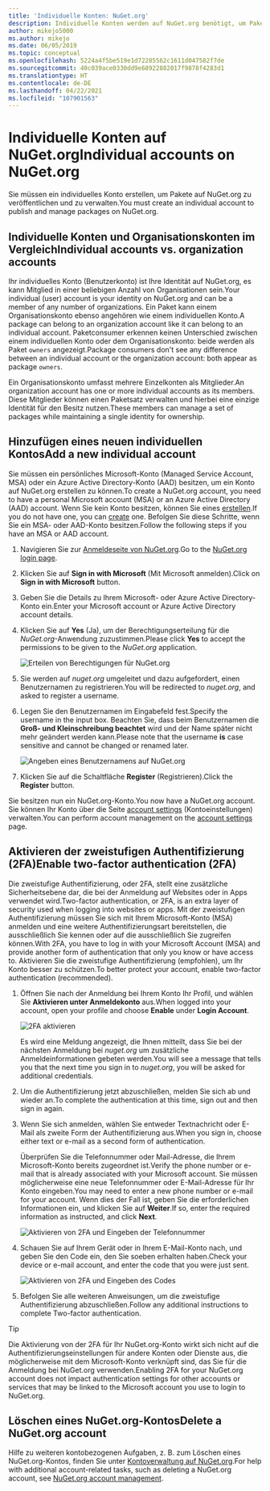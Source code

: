 ```yaml
---
title: 'Individuelle Konten: NuGet.org'
description: Individuelle Konten werden auf NuGet.org benötigt, um Pakete zu veröffentlichen.
author: mikejo5000
ms.author: mikejo
ms.date: 06/05/2019
ms.topic: conceptual
ms.openlocfilehash: 5224a4f5be519e1d72285562c1611d047582f7de
ms.sourcegitcommit: 40c039ace0330dd9e68922882017f9878f4283d1
ms.translationtype: HT
ms.contentlocale: de-DE
ms.lasthandoff: 04/22/2021
ms.locfileid: "107901563"
---
```

# <a name="individual-accounts-on-nugetorg"></a><span data-ttu-id="993fe-103">Individuelle Konten auf NuGet.org</span><span class="sxs-lookup"><span data-stu-id="993fe-103">Individual accounts on NuGet.org</span></span>

<span data-ttu-id="993fe-104">Sie müssen ein individuelles Konto erstellen, um Pakete auf NuGet.org zu veröffentlichen und zu verwalten.</span><span class="sxs-lookup"><span data-stu-id="993fe-104">You must create an individual account to publish and manage packages on NuGet.org.</span></span>

## <a name="individual-accounts-vs-organization-accounts"></a><span data-ttu-id="993fe-105">Individuelle Konten und Organisationskonten im Vergleich</span><span class="sxs-lookup"><span data-stu-id="993fe-105">Individual accounts vs. organization accounts</span></span>

<span data-ttu-id="993fe-106">Ihr individuelles Konto (Benutzerkonto) ist Ihre Identität auf NuGet.org, es kann Mitglied in einer beliebigen Anzahl von Organisationen sein.</span><span class="sxs-lookup"><span data-stu-id="993fe-106">Your individual (user) account is your identity on NuGet.org and can be a member of any number of organizations.</span></span> <span data-ttu-id="993fe-107">Ein Paket kann einem Organisationskonto ebenso angehören wie einem individuellen Konto.</span><span class="sxs-lookup"><span data-stu-id="993fe-107">A package can belong to an organization account like it can belong to an individual account.</span></span> <span data-ttu-id="993fe-108">Paketconsumer erkennen keinen Unterschied zwischen einem individuellen Konto oder dem Organisationskonto: beide werden als Paket `owners` angezeigt.</span><span class="sxs-lookup"><span data-stu-id="993fe-108">Package consumers don't see any difference between an individual account or the organization account: both appear as package `owners`.</span></span>

<span data-ttu-id="993fe-109">Ein Organisationskonto umfasst mehrere Einzelkonten als Mitglieder.</span><span class="sxs-lookup"><span data-stu-id="993fe-109">An organization account has one or more individual accounts as its members.</span></span> <span data-ttu-id="993fe-110">Diese Mitglieder können einen Paketsatz verwalten und hierbei eine einzige Identität für den Besitz nutzen.</span><span class="sxs-lookup"><span data-stu-id="993fe-110">These members can manage a set of packages while maintaining a single identity for ownership.</span></span>

## <a name="add-a-new-individual-account"></a><span data-ttu-id="993fe-111">Hinzufügen eines neuen individuellen Kontos</span><span class="sxs-lookup"><span data-stu-id="993fe-111">Add a new individual account</span></span>

<span data-ttu-id="993fe-112">Sie müssen ein persönliches Microsoft-Konto (Managed Service Account, MSA) oder ein Azure Active Directory-Konto (AAD) besitzen, um ein Konto auf NuGet.org erstellen zu können.</span><span class="sxs-lookup"><span data-stu-id="993fe-112">To create a NuGet.org account, you need to have a personal Microsoft account (MSA) or an Azure Active Directory (AAD) account.</span></span> <span data-ttu-id="993fe-113">Wenn Sie kein Konto besitzen, können Sie eines [erstellen](https://signup.live.com).</span><span class="sxs-lookup"><span data-stu-id="993fe-113">If you do not have one, you can [create](https://signup.live.com) one.</span></span> <span data-ttu-id="993fe-114">Befolgen Sie diese Schritte, wenn Sie ein MSA- oder AAD-Konto besitzen.</span><span class="sxs-lookup"><span data-stu-id="993fe-114">Follow the following steps if you have an MSA or AAD account.</span></span>

1. <span data-ttu-id="993fe-115">Navigieren Sie zur [Anmeldeseite von NuGet.org](https://www.nuget.org/users/account/LogOn).</span><span class="sxs-lookup"><span data-stu-id="993fe-115">Go to the [NuGet.org login page](https://www.nuget.org/users/account/LogOn).</span></span>

1. <span data-ttu-id="993fe-116">Klicken Sie auf **Sign in with Microsoft** (Mit Microsoft anmelden).</span><span class="sxs-lookup"><span data-stu-id="993fe-116">Click on **Sign in with Microsoft** button.</span></span>

1. <span data-ttu-id="993fe-117">Geben Sie die Details zu Ihrem Microsoft- oder Azure Active Directory-Konto ein.</span><span class="sxs-lookup"><span data-stu-id="993fe-117">Enter your Microsoft account or Azure Active Directory account details.</span></span>

1. <span data-ttu-id="993fe-118">Klicken Sie auf **Yes** (Ja), um der Berechtigungserteilung für die *NuGet.org*-Anwendung zuzustimmen.</span><span class="sxs-lookup"><span data-stu-id="993fe-118">Please click **Yes** to accept the permissions to be given to the *NuGet.org* application.</span></span>

   ![Erteilen von Berechtigungen für NuGet.org](media/nuget-org-permissions.png)

1. <span data-ttu-id="993fe-120">Sie werden auf *nuget.org* umgeleitet und dazu aufgefordert, einen Benutzernamen zu registrieren.</span><span class="sxs-lookup"><span data-stu-id="993fe-120">You will be redirected to *nuget.org*, and asked to register a username.</span></span>

1. <span data-ttu-id="993fe-121">Legen Sie den Benutzernamen im Eingabefeld fest.</span><span class="sxs-lookup"><span data-stu-id="993fe-121">Specify the username in the input box.</span></span> <span data-ttu-id="993fe-122">Beachten Sie, dass beim Benutzernamen die **Groß- und Kleinschreibung beachtet** wird und der Name später nicht mehr geändert werden kann.</span><span class="sxs-lookup"><span data-stu-id="993fe-122">Please note that the username **is** case sensitive and cannot be changed or renamed later.</span></span>

   ![Angeben eines Benutzernamens auf NuGet.org](media/nuget-org-register.png) 

1. <span data-ttu-id="993fe-124">Klicken Sie auf die Schaltfläche **Register** (Registrieren).</span><span class="sxs-lookup"><span data-stu-id="993fe-124">Click the **Register** button.</span></span>

<span data-ttu-id="993fe-125">Sie besitzen nun ein NuGet.org-Konto.</span><span class="sxs-lookup"><span data-stu-id="993fe-125">You now have a NuGet.org account.</span></span> <span data-ttu-id="993fe-126">Sie können Ihr Konto über die Seite [account settings](https://www.nuget.org/account) (Kontoeinstellungen) verwalten.</span><span class="sxs-lookup"><span data-stu-id="993fe-126">You can perform account management on the [account settings](https://www.nuget.org/account) page.</span></span>

## <a name="enable-two-factor-authentication-2fa"></a><span data-ttu-id="993fe-127">Aktivieren der zweistufigen Authentifizierung (2FA)</span><span class="sxs-lookup"><span data-stu-id="993fe-127">Enable two-factor authentication (2FA)</span></span>

<span data-ttu-id="993fe-128">Die zweistufige Authentifizierung, oder 2FA, stellt eine zusätzliche Sicherheitsebene dar, die bei der Anmeldung auf Websites oder in Apps verwendet wird.</span><span class="sxs-lookup"><span data-stu-id="993fe-128">Two-factor authentication, or 2FA, is an extra layer of security used when logging into websites or apps.</span></span> <span data-ttu-id="993fe-129">Mit der zweistufigen Authentifizierung müssen Sie sich mit Ihrem Microsoft-Konto (MSA) anmelden und eine weitere Authentifizierungsart bereitstellen, die ausschließlich Sie kennen oder auf die ausschließlich Sie zugreifen können.</span><span class="sxs-lookup"><span data-stu-id="993fe-129">With 2FA, you have to log in with your Microsoft Account (MSA) and provide another form of authentication that only you know or have access to.</span></span> <span data-ttu-id="993fe-130">Aktivieren Sie die zweistufige Authentifizierung (empfohlen), um Ihr Konto besser zu schützen.</span><span class="sxs-lookup"><span data-stu-id="993fe-130">To better protect your account, enable two-factor authentication (recommended).</span></span>

1. <span data-ttu-id="993fe-131">Öffnen Sie nach der Anmeldung bei Ihrem Konto Ihr Profil, und wählen Sie **Aktivieren **unter** Anmeldekonto** aus.</span><span class="sxs-lookup"><span data-stu-id="993fe-131">When logged into your account, open your profile and choose **Enable** under **Login Account**.</span></span>

   ![2FA aktivieren](media/nuget-org-register-2fa.png)

   <span data-ttu-id="993fe-133">Es wird eine Meldung angezeigt, die Ihnen mitteilt, dass Sie bei der nächsten Anmeldung bei *nuget.org* um zusätzliche Anmeldeinformationen gebeten werden.</span><span class="sxs-lookup"><span data-stu-id="993fe-133">You will see a message that tells you that the next time you sign in to *nuget.org*, you will be asked for additional credentials.</span></span>

2. <span data-ttu-id="993fe-134">Um die Authentifizierung jetzt abzuschließen, melden Sie sich ab und wieder an.</span><span class="sxs-lookup"><span data-stu-id="993fe-134">To complete the authentication at this time, sign out and then sign in again.</span></span>

3. <span data-ttu-id="993fe-135">Wenn Sie sich anmelden, wählen Sie entweder Textnachricht oder E-Mail als zweite Form der Authentifizierung aus.</span><span class="sxs-lookup"><span data-stu-id="993fe-135">When you sign in, choose either text or e-mail as a second form of authentication.</span></span>

   <span data-ttu-id="993fe-136">Überprüfen Sie die Telefonnummer oder Mail-Adresse, die Ihrem Microsoft-Konto bereits zugeordnet ist.</span><span class="sxs-lookup"><span data-stu-id="993fe-136">Verify the phone number or e-mail that is already associated with your Microsoft account.</span></span> <span data-ttu-id="993fe-137">Sie müssen möglicherweise eine neue Telefonnummer oder E-Mail-Adresse für Ihr Konto eingeben.</span><span class="sxs-lookup"><span data-stu-id="993fe-137">You may need to enter a new phone number or e-mail for your account.</span></span> <span data-ttu-id="993fe-138">Wenn dies der Fall ist, geben Sie die erforderlichen Informationen ein, und klicken Sie auf **Weiter**.</span><span class="sxs-lookup"><span data-stu-id="993fe-138">If so, enter the required information as instructed, and click **Next**.</span></span>

   ![Aktivieren von 2FA und Eingeben der Telefonnummer](media/nuget-org-sign-in-2fa.png)

4. <span data-ttu-id="993fe-140">Schauen Sie auf Ihrem Gerät oder in Ihrem E-Mail-Konto nach, und geben Sie den Code ein, den Sie soeben erhalten haben.</span><span class="sxs-lookup"><span data-stu-id="993fe-140">Check your device or e-mail account, and enter the code that you were just sent.</span></span>

   ![Aktivieren von 2FA und Eingeben des Codes](media/nuget-org-enter-code-2fa.png)

5. <span data-ttu-id="993fe-142">Befolgen Sie alle weiteren Anweisungen, um die zweistufige Authentifizierung abzuschließen.</span><span class="sxs-lookup"><span data-stu-id="993fe-142">Follow any additional instructions to complete Two-factor authentication.</span></span>

> [!Tip]
> <span data-ttu-id="993fe-143">Die Aktivierung von der 2FA für Ihr NuGet.org-Konto wirkt sich nicht auf die Authentifizierungseinstellungen für andere Konten oder Dienste aus, die möglicherweise mit dem Microsoft-Konto verknüpft sind, das Sie für die Anmeldung bei NuGet.org verwenden.</span><span class="sxs-lookup"><span data-stu-id="993fe-143">Enabling 2FA for your NuGet.org account does not impact authentication settings for other accounts or services that may be linked to the Microsoft account you use to login to NuGet.org.</span></span>

## <a name="delete-a-nugetorg-account"></a><span data-ttu-id="993fe-144">Löschen eines NuGet.org-Kontos</span><span class="sxs-lookup"><span data-stu-id="993fe-144">Delete a NuGet.org account</span></span>

<span data-ttu-id="993fe-145">Hilfe zu weiteren kontobezogenen Aufgaben, z. B. zum Löschen eines NuGet.org-Kontos, finden Sie unter [Kontoverwaltung auf NuGet.org](nuget-org-faq.md#nugetorg-account-management).</span><span class="sxs-lookup"><span data-stu-id="993fe-145">For help with additional account-related tasks, such as deleting a NuGet.org account, see [NuGet.org account management](nuget-org-faq.md#nugetorg-account-management).</span></span>
